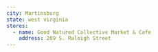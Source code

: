 ```yaml
---
city: Martinsburg
state: west virginia
stores:
  - name: Good Natured Collective Market & Cafe
    address: 209 S. Raleigh Street
---
```


